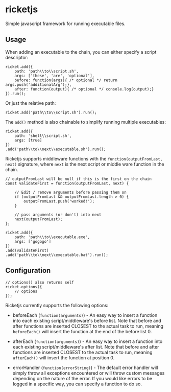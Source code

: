 # ricketjs

Simple javascript framework for running executable files.

## Usage

When adding an executable to the chain, you can either specify a script descriptor:

~~~~
ricket.add({
    path: 'path\\to\\script.sh',
    args: ['these', 'are', 'optional'],
    before: function(args){ /* optional */ return args.push('additionalArg');},
    after: function(output){ /* optional */ console.log(output);}
}).run();
~~~~

Or just the relative path:

~~~~
ricket.add('path\\to\\script.sh').run();
~~~~

The `add()` method is also chainable to simplify running multiple executables:

~~~~
ricket.add({
    path: 'shell\\script.sh',
    args: [true]
})
.add('path\\to\\next\\executable.sh').run();
~~~~

Ricketjs supports middleware functions with the `function(outputFromLast, next)` signature, where `next` is the next script or middle ware function in the chain.

~~~~
// outputFromLast will be null if this is the first on the chain
const validateFirst = function(outputFromLast, next) {
    
    // Edit / remove arguments before passing them on
    if (outputFromLast && outputFromLast.length > 0) {
        outputFromLast.push('worked!');
    }
    
    // pass arguments (or don't) into next
    next(outputFromLast);
};

ricket.add({
    path: 'path\\to\\executable.exe',
    args: ['gogogo']
})
.add(validateFirst)
.add('path\\to\\next\\executable.bat').run();
~~~~

## Configuration

~~~~
// options() also returns self
ricket.options({
    // options
});
~~~~

Ricketjs currently supports the following options:

* beforeEach (`function(arguments)`) - An easy way to insert a function into each existing script/middleware's before list. Note that before and after functions are inserted CLOSEST to the actual task to run, meaning `beforeEach()` will insert the function at the end of the before list 0.

* afterEach (`function(arguments)`) - An easy way to insert a function into each existing script/middleware's after list. Note that before and after functions are inserted CLOSEST to the actual task to run, meaning `afterEach()` will insert the function at position 0.

* errorHandler (`function(errorString)`) - The default error handler will simply throw all exceptions encountered or will throw custom messages depending on the nature of the error. If you would like errors to be logged in a specific way, you can specify a function to do so.

